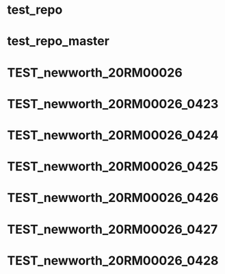 # test_repo
# test_repo_master
# TEST_newworth_20RM00026
# TEST_newworth_20RM00026_0423
# TEST_newworth_20RM00026_0424
# TEST_newworth_20RM00026_0425
# TEST_newworth_20RM00026_0426

# TEST_newworth_20RM00026_0427

# TEST_newworth_20RM00026_0428
